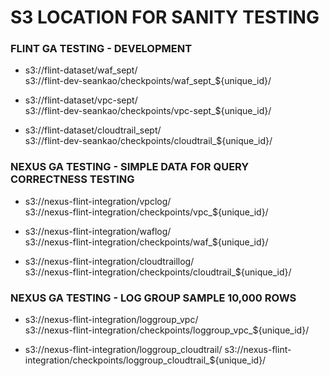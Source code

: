# S3 LOCATION FOR SANITY TESTING

### FLINT GA TESTING - DEVELOPMENT

- s3://flint-dataset/waf_sept/  
  s3://flint-dev-seankao/checkpoints/waf_sept_${unique_id}/

- s3://flint-dataset/vpc-sept/  
  s3://flint-dev-seankao/checkpoints/vpc-sept_${unique_id}/

- s3://flint-dataset/cloudtrail_sept/  
  s3://flint-dev-seankao/checkpoints/cloudtrail_${unique_id}/

### NEXUS GA TESTING - SIMPLE DATA FOR QUERY CORRECTNESS TESTING

- s3://nexus-flint-integration/vpclog/  
  s3://nexus-flint-integration/checkpoints/vpc_${unique_id}/

- s3://nexus-flint-integration/waflog/  
  s3://nexus-flint-integration/checkpoints/waf_${unique_id}/

- s3://nexus-flint-integration/cloudtraillog/  
  s3://nexus-flint-integration/checkpoints/cloudtrail_${unique_id}/

### NEXUS GA TESTING - LOG GROUP SAMPLE 10,000 ROWS

- s3://nexus-flint-integration/loggroup_vpc/  
  s3://nexus-flint-integration/checkpoints/loggroup_vpc_${unique_id}/

- s3://nexus-flint-integration/loggroup_cloudtrail/
  s3://nexus-flint-integration/checkpoints/loggroup_cloudtrail_${unique_id}/
